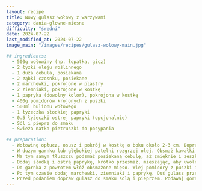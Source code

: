 ```yaml
---
layout: recipe
title: Nowy gulasz wołowy z warzywami
category: dania-glowne-miesne
difficulty: "średni"
date: 2024-07-22
last_modified_at: 2024-07-22
image_main: "/images/recipes/gulasz-wolowy-main.jpg"

## ingredients:
  - 500g wołowiny (np. łopatka, gicz)
  - 2 łyżki oleju roślinnego
  - 1 duża cebula, posiekana
  - 2 ząbki czosnku, posiekane
  - 2 marchewki, pokrojone w plastry
  - 2 ziemniaki, pokrojone w kostkę
  - 1 papryka (dowolny kolor), pokrojona w kostkę
  - 400g pomidorów krojonych z puszki
  - 500ml bulionu wołowego
  - 1 łyżeczka słodkiej papryki
  - 0.5 łyżeczki ostrej papryki (opcjonalnie)
  - Sól i pieprz do smaku
  - Świeża natka pietruszki do posypania

## preparation:
  - Wołowinę opłucz, osusz i pokrój w kostkę o boku około 2-3 cm. Dopraw solą i pieprzem.
  - W dużym garnku lub głębokiej patelni rozgrzej olej. Obsmaż kawałki wołowiny partiami, aż zbrązowieją ze wszystkich stron. Odłóż mięso na bok.
  - Na tym samym tłuszczu podsmaż posiekaną cebulę, aż zmięknie i zeszkli się (około 5 minut). Dodaj czosnek i smaż jeszcze przez minutę, uważając, by się nie przypalił.
  - Dodaj słodką i ostrą paprykę, krótko przesmaż, mieszając, aby uwolnić aromat (około 30 sekund).
  - Do garnka z powrotem włóż obsmażone mięso. Wlej pomidory z puszki i bulion wołowy. Doprowadź do wrzenia, a następnie zmniejsz ogień, przykryj i duś na małym ogniu przez około 1.5 godziny, aż mięso zmięknie.
  - Po tym czasie dodaj marchewki, ziemniaki i paprykę. Duś gulasz przez kolejne 30-40 minut, aż warzywa będą miękkie, a sos zgęstnieje.
  - Przed podaniem dopraw gulasz do smaku solą i pieprzem. Podawaj gorący, posypany świeżą natką pietruszki, najlepiej z kaszą, ziemniakami lub pieczywem.
---
```

